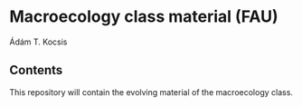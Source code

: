 # Macroecology class material (FAU)

Ádám T. Kocsis

## Contents

This repository will contain the evolving material of the macroecology class.
